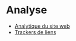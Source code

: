 # Analyse

  * [Analytique du site web](reporting/analytics)
  * [Trackers de liens](reporting/link_tracker)

